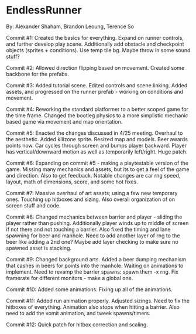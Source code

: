 # EndlessRunner
By: Alexander Shaham, Brandon Leoung, Terence So

Commit #1:
    Created the basics for everything. Expand on runner controls,
    and further develop play scene. Additionally add obstacle and
    checkpoint objects (sprites + conditions). Use temp tile bg.
    Maybe throw in some sound stuff?

Commit #2:
    Allowed direction flipping based on movement. Created some
    backbone for the prefabs.

Commit #3:
    Added tutorial scene. Edited controls and scene linking.
    Added assets, and progressed on the runner prefab -
    working on conditions and movement.

Commit #4:
    Reworking the standard platformer to a better scoped game
    for the time frame. Changed the bootleg physics to a more
    simplistic mechanic based game via movement and map
    orientation.

Commit #5:
    Enacted the changes discussed in 4/25 meeting. Overhaul to
    the aesthetic. Added killzone sprite. Resized map and models.
    Beer awards points now. Car cycles through screen and bumps
    player backward. Player has vertical/downward motion as well
    as temporarily left/right. Huge patch.

Commit #6:
    Expanding on commit #5 - making a playtestable version of the
    game. Missing many mechanics and assets, but its to get a feel
    of the game and direction. Also to get feedback. Notable changes
    are car rng speed, layout, math of dimensions, score, and some
    hot fixes.

Commit #7:
    Massive overhaul of art assets; using a few new temporary ones.
    Touching up hitboxes and sizing. Also overall organization of
    on screen stuff and code.

Commit #8:
    Changed mechanics between barrier and player - sliding the player
    rather than pushing. Additionally player winds up to middle of
    screen if not there and not touching a barrier. Also fixed the
    timing and lane spawning for beer and manhole. Need to add
    another layer of rng to the beer like adding a 2nd one? Maybe
    add layer checking to make sure no spawned asset is stacking.

Commit #9:
    Changed background arts. Added a beer dumping mechanism that
    cashes in beers for points into the manhole. Waiting on
    animations to implement. Need to revamp the barrier spawns:
    spawn them -x rng. Fix framerate for different monitors -
    make a global one.

Commit #10:
    Added some animations. Fixing up all of the animations.

Commit #11:
    Added run animation properly. Adjusted sizings. Need to fix
    the hitboxes of everything. Animation also stops when hitting
    a barrier. Also need to add the vomit animation, and tweek
    spawns/timers.

Commit #12:
    Quick patch for hitbox correction and scaling.